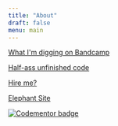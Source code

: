 ```yaml
---
title: "About"
draft: false
menu: main
---
```


[What I'm digging on Bandcamp](https://bandcamp.com/atearinspace)

[Half-ass unfinished code](https://github.com/akilleen)

[Hire me?](https://www.linkedin.com/in/adam-killeen-297588124/)

<a rel="me" href="https://todon.eu/@atearinspace">Elephant Site</a>

<a href="https://www.codementor.io/@akilleen?refer=badge"><img src="https://www.codementor.io/m-badges/akilleen/find-me-on-cm-g.svg" alt="Codementor badge"></a>